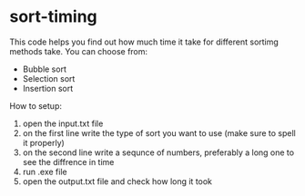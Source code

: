 # sort-timing
This code helps you find out how much time it take for different sortimg methods take.
You can choose from:
- Bubble sort
- Selection sort
- Insertion sort

How to setup:
1. open the input.txt file
2. on the first line write the type of sort you want to use (make sure to spell it properly)
3. on the second line write a sequnce of numbers, preferably a long one to see the diffrence in time
4. run .exe file
6. open the output.txt file and check how long it took
